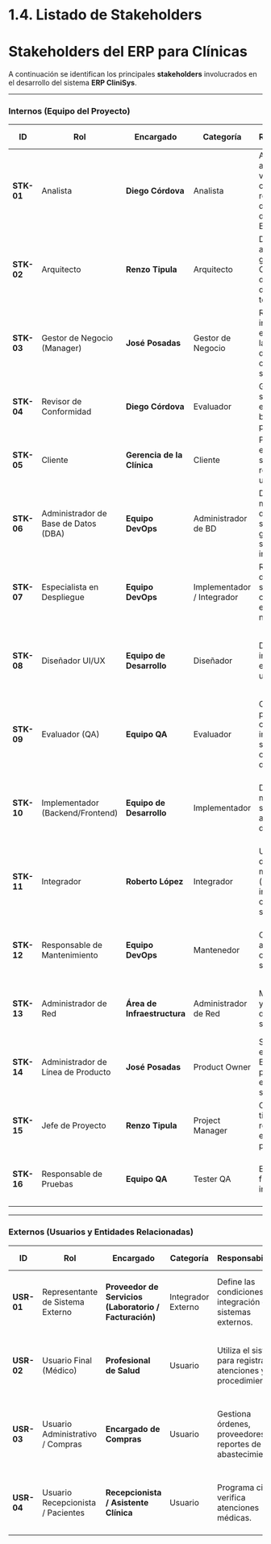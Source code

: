 # 1.4. Listado de Stakeholders

# Stakeholders del ERP para Clínicas

A continuación se identifican los principales **stakeholders** involucrados en el desarrollo del sistema **ERP CliniSys**.

---

### Internos (Equipo del Proyecto)

| ID | Rol | Encargado | Categoría | Responsabilidad | Interés en la Arquitectura |
|----|------|------------|------------|-----------------|----------------------------|
| **STK-01** | Analista | **Diego Córdova** | Analista | Analiza la arquitectura y verifica que cumpla con los requerimientos de calidad definidos para el ERP. | Analizar la satisfacción de los atributos de calidad y la coherencia con los objetivos funcionales. |
| **STK-02** | Arquitecto | **Renzo Tipula** | Arquitecto | Diseña la arquitectura general del ERP CliniSys y documenta las decisiones técnicas. | Asegurar que la arquitectura cumpla los objetivos de escalabilidad, seguridad y mantenibilidad. |
| **STK-03** | Gestor de Negocio (Manager) | **José Posadas** | Gestor de Negocio | Representa los intereses estratégicos de la clínica y define los objetivos del sistema. | Entender cómo la arquitectura permite alcanzar las metas del negocio. |
| **STK-04** | Revisor de Conformidad | **Diego Córdova** | Evaluador | Garantiza que el sistema cumpla estándares y buenas prácticas. | Asegurar que las implementaciones sigan las prescripciones de la arquitectura. |
| **STK-05** | Cliente | **Gerencia de la Clínica** | Cliente | Paga y valida la entrega del sistema, representando al usuario final. | Asegurar que se entregue la funcionalidad y calidad acordada. |
| **STK-06** | Administrador de Base de Datos (DBA) | **Equipo DevOps** | Administrador de BD | Diseña y mantiene la base de datos del sistema, garantizando seguridad e integridad. | Entender cómo los datos se crean, actualizan y optimizan para cumplir objetivos de calidad. |
| **STK-07** | Especialista en Despliegue | **Equipo DevOps** | Implementador / Integrador | Realiza el despliegue del sistema y configura los entornos necesarios. | Entender qué componentes se instalan, dónde y con qué dependencias. |
| **STK-08** | Diseñador UI/UX | **Equipo de Desarrollo** | Diseñador | Diseña las interfaces y la experiencia de usuario del ERP. | Comprender cómo la arquitectura se traduce en usabilidad y consistencia visual. |
| **STK-09** | Evaluador (QA) | **Equipo QA** | Evaluador | Conduce pruebas de calidad e integración sobre los componentes desarrollados. | Evaluar si la arquitectura cumple los atributos de rendimiento y confiabilidad. |
| **STK-10** | Implementador (Backend/Frontend) | **Equipo de Desarrollo** | Implementador | Desarrolla los módulos siguiendo la arquitectura definida. | Entender las restricciones y libertades técnicas para mantener coherencia arquitectónica. |
| **STK-11** | Integrador | **Roberto López** | Integrador | Une los diferentes módulos (pacientes, inventario, compras, seguridad). | Asegurar que la arquitectura facilite la integración modular. |
| **STK-12** | Responsable de Mantenimiento | **Equipo DevOps** | Mantenedor | Corrige errores y aplica mejoras continuas al sistema ERP. | Comprender el impacto de los cambios y garantizar continuidad operativa. |
| **STK-13** | Administrador de Red | **Área de Infraestructura** | Administrador de Red | Mantiene la red y el hardware donde opera el sistema. | Determinar la carga de red y patrones de uso para optimizar disponibilidad. |
| **STK-14** | Administrador de Línea de Producto | **José Posadas** | Product Owner | Supervisa la evolución del ERP como producto escalable y sostenible. | Garantizar que la arquitectura permita evolución e incorporación de nuevos módulos. |
| **STK-15** | Jefe de Proyecto | **Renzo Tipula** | Project Manager | Coordina tiempos, recursos y entregas del proyecto. | Alinear la arquitectura con el cronograma y los objetivos técnicos. |
| **STK-16** | Responsable de Pruebas | **Equipo QA** | Tester QA | Ejecuta pruebas funcionales y de integración. | Verificar que la arquitectura facilite la validación de los módulos. |

---

### Externos (Usuarios y Entidades Relacionadas)

| ID | Rol | Encargado | Categoría | Responsabilidad | Interés en la Arquitectura |
|----|------|------------|------------|-----------------|----------------------------|
| **USR-01** | Representante de Sistema Externo | **Proveedor de Servicios (Laboratorio / Facturación)** | Integrador Externo | Define las condiciones de integración con sistemas externos. | Que la arquitectura permita interoperabilidad segura y confiable. |
| **USR-02** | Usuario Final (Médico) | **Profesional de Salud** | Usuario | Utiliza el sistema para registrar atenciones y procedimientos. | Que la arquitectura garantice usabilidad y velocidad de respuesta. |
| **USR-03** | Usuario Administrativo / Compras | **Encargado de Compras** | Usuario | Gestiona órdenes, proveedores y reportes de abastecimiento. | Que la arquitectura asegure integridad de datos y consistencia transaccional. |
| **USR-04** | Usuario Recepcionista / Pacientes | **Recepcionista / Asistente Clínica** | Usuario | Programa citas y verifica atenciones médicas. | Que la arquitectura sea simple, accesible y siempre disponible. |